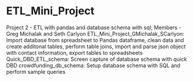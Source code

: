 # ETL_Mini_Project
Project 2 - ETL with pandas and database schema with sql; Members - Greg Michalak and Seth Carlyon
ETL_Mini_Project_GMichalak_SCarlyon: Import database from spreadsheet to Pandas dataframe, clean data and create additonal tables, perform table joins, import and parse json object with contact information, export tables to spreadsheets
Quick_DBD_ETL_schema: Screen capture of database schema with quick DBD
crowdfunding_db_schema: Setup database schema with SQL and perform sample queries
